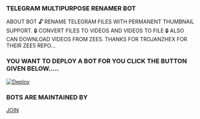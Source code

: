 ### TELEGRAM MULTIPURPOSE RENAMER BOT

ABOUT BOT 
 🔓 RENAME TELEGRAM FILES WITH PERMANENT THUMBNAIL SUPPORT. 
 🔒 CONVERT FILES TO VIDEOS AND VIDEOS TO FILE
 🔒 ALSO CAN DOWNLOAD VIDEOS FROM ZEE5. THANKS FOR TROJANZHEX FOR THEIR ZEE5 REPO... 



### YOU WANT TO DEPLOY A BOT FOR YOU CLICK THE BUTTON GIVEN BELOW.....  

[![Deploy](https://www.herokucdn.com/deploy/button.svg)](https://www.heroku.com/deploy?template=https://github.com/dynopranth/IVALDENA-File-Rename-Bot)
 

### BOTS ARE MAINTAINED BY
     
[JOIN ](https://t.me/IVALDENA)   


